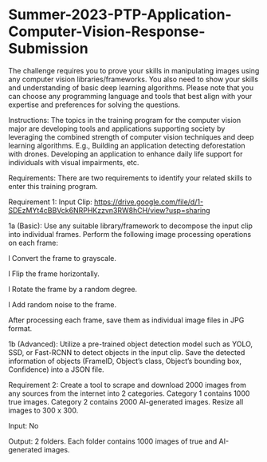 # Summer-2023-PTP-Application-Computer-Vision-Response-Submission
The challenge requires you to prove your skills in manipulating images using any computer vision libraries/frameworks. You also need to show your skills and understanding of basic deep learning algorithms. Please note that you can choose any programming language and tools that best align with your expertise and preferences for solving the questions.

 

Instructions: The topics in the training program for the computer vision major are developing tools and applications supporting society by leveraging the combined strength of computer vision techniques and deep learning algorithms. E.g., Building an application detecting deforestation with drones. Developing an application to enhance daily life support for individuals with visual impairments, etc.

 

Requirements: There are two requirements to identify your related skills to enter this training program.

 

Requirement 1: Input Clip: https://drive.google.com/file/d/1-SDEzMYt4cBBVck6NRPHKzzvn3RW8hCH/view?usp=sharing

 

1a (Basic): Use any suitable library/framework to decompose the input clip into individual frames. Perform the following image processing operations on each frame:

 

l   Convert the frame to grayscale.

l   Flip the frame horizontally.

l   Rotate the frame by a random degree.

l   Add random noise to the frame.

 

After processing each frame, save them as individual image files in JPG format.

 

1b (Advanced): Utilize a pre-trained object detection model such as YOLO, SSD, or Fast-RCNN to detect objects in the input clip. Save the detected information of objects (FrameID, Object’s class, Object’s bounding box, Confidence) into a JSON file.

 

Requirement 2: Create a tool to scrape and download 2000 images from any sources from the internet into 2 categories. Category 1 contains 1000 true images. Category 2 contains 2000 AI-generated images. Resize all images to 300 x 300.

Input: No

Output: 2 folders. Each folder contains 1000 images of true and AI-generated images.
